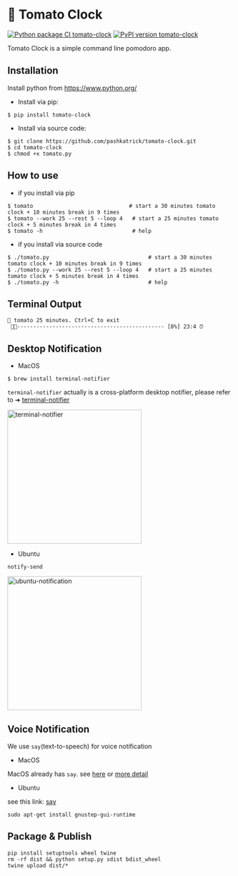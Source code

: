 # 🍅 Tomato Clock
[![Python package CI tomato-clock](https://github.com/coolcode/tomato-clock/workflows/Python%20package/badge.svg?branch=master)](https://github.com/coolcode/tomato-clock/actions)
[![PyPI version tomato-clock](https://badge.fury.io/py/tomato-clock.svg)](https://pypi.python.org/pypi/tomato-clock/)

Tomato Clock is a simple command line pomodoro app.

## Installation

Install python from https://www.python.org/

- Install via pip:
```
$ pip install tomato-clock
```

- Install via source code:
```
$ git clone https://github.com/pashkatrick/tomato-clock.git
$ cd tomato-clock
$ chmod +x tomato.py 
```

## How to use

- if you install via pip

```
$ tomato                              # start a 30 minutes tomato clock + 10 minutes break in 9 times
$ tomato --work 25 --rest 5 --loop 4   # start a 25 minutes tomato clock + 5 minutes break in 4 times
$ tomato -h                            # help

```

- if you install via source code
```
$ ./tomato.py                               # start a 30 minutes tomato clock + 10 minutes break in 9 times
$ ./tomato.py --work 25 --rest 5 --loop 4   # start a 25 minutes tomato clock + 5 minutes break in 4 times
$ ./tomato.py -h                            # help
```

## Terminal Output
```
🍅 tomato 25 minutes. Ctrl+C to exit
 🍅🍅---------------------------------------------- [8%] 23:4 ⏰ 
```

## Desktop Notification

- MacOS

```
$ brew install terminal-notifier 
```

`terminal-notifier` actually is a cross-platform desktop notifier, please refer to ➜ [terminal-notifier](https://github.com/julienXX/terminal-notifier#download)

<img src="https://github.com/coolcode/tomato-clock/blob/master/img/screenshot-macos.png?raw=true" alt="terminal-notifier" width="300"/>

- Ubuntu

`notify-send`

<img src="https://github.com/coolcode/tomato-clock/blob/master/img/screenshot-ubuntu.png?raw=true" alt="ubuntu-notification" width="300"/>



## Voice Notification
We use `say`(text-to-speech) for voice notification 

- MacOS

MacOS already has `say`. see [here](https://ss64.com/osx/say.html) or [more detail](https://gist.github.com/mculp/4b95752e25c456d425c6)  

- Ubuntu

see this link: [say](http://manpages.ubuntu.com/manpages/trusty/man1/say.1.html)
```
sudo apt-get install gnustep-gui-runtime
```


## Package & Publish
```
pip install setuptools wheel twine
rm -rf dist && python setup.py sdist bdist_wheel
twine upload dist/*
```

